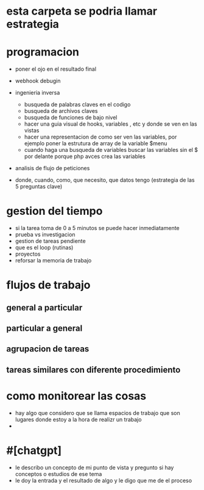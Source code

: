 # esta carpeta se podria llamar estrategia

# programacion
- poner el ojo en el resultado final
- webhook debugin
- ingenieria inversa
    - busqueda de palabras claves en el codigo
    - busqueda de archivos claves
    - busqueda de funciones de bajo nivel
    - hacer una guia visual de hooks, variables , etc y donde se ven en las vistas
    - hacer una representacion de como ser ven las variables, por ejemplo poner la estrutura de array de la variable $menu
    - cuando haga una busqueda de variables buscar las variables sin el $ por delante porque php avces crea las variables

- analisis de flujo de peticiones
- donde, cuando, como, que necesito, que datos tengo (estrategia de las 5 preguntas clave)


# gestion del tiempo
- si la tarea toma de 0 a 5 minutos se puede hacer inmediatamente
- prueba vs investigacion
- gestion de tareas pendiente
- que es el loop (rutinas)
- proyectos
- reforsar la memoria de trabajo
# flujos de trabajo
## general a particular
## particular a general
## agrupacion de tareas
## tareas similares con diferente procedimiento

# como monitorear las cosas
- hay algo que considero que se llama espacios de trabajo que son lugares donde estoy a la hora de realizr un trabajo
- 

# #[chatgpt] 
- le describo un concepto de mi punto de vista y pregunto si hay conceptos o estudios de ese tema
- le doy la entrada y el resultado de algo y le digo que me de el proceso